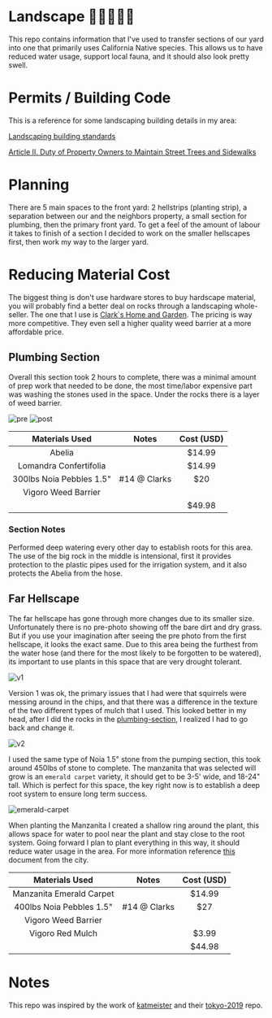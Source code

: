 # Landscape 🌵🌲🌾🌺🌿
This repo contains information that I've used to transfer sections of our yard
into one that primarily uses California Native species. This allows us to have
reduced water usage, support local fauna, and it should also look pretty swell.

# Permits / Building Code
This is a reference for some landscaping building details in my area:

[Landscaping building standards](https://www.fremont.gov/1066/Landscape-Standard-Details)

[Article II. Duty of Property Owners to Maintain Street Trees and Sidewalks](https://www.fremont.gov/faq.aspx?qid=610)

# Planning
There are 5 main spaces to the front yard: 2 hellstrips (planting strip), a 
separation between our and the neighbors property, a small section for plumbing,
then the primary front yard. To get a feel of the amount of labour it takes to 
finish of a section I decided to work on the smaller hellscapes first, then work
my way to the larger yard.

# Reducing Material Cost
The biggest thing is don't use hardware stores to buy hardscape material, you
will probably find a better deal on rocks through a landscaping whole-seller.
The one that I use is [Clark`s Home and Garden](http://clarkshomeandgarden.com/).
The pricing is way more competitive. They even sell a higher quality weed barrier
at a more affordable price. 



## Plumbing Section
 Overall this section took 2 hours to complete, there was a minimal amount of 
 prep work that needed to be done, the most time/labor expensive part was 
 washing the stones used in the space. Under the rocks there is a layer of 
 weed barrier.

![pre](images/plumbing-section/pre.jpg)
![post](images/plumbing-section/post.jpg)

 
|      Materials Used      |    Notes     | Cost (USD) |
| :----------------------: | :----------: | :--------: |
|          Abelia          |              |   $14.99   |
|  Lomandra Confertifolia  |              |   $14.99   |
| 300lbs Noia Pebbles 1.5" | #14 @ Clarks |    $20     |
|   Vigoro Weed Barrier    |              |            |
|                          |              |   $49.98   |


### Section Notes
Performed deep watering every other day to establish roots for this area. The use
of the big rock in the middle is intensional, first it provides protection to the
plastic pipes used for the irrigation system, and it also protects the Abelia from
the hose.

## Far Hellscape
The far hellscape has gone through more changes due to its smaller size. 
Unfortunately there is no pre-photo showing off the bare dirt and dry grass. But
if you use your imagination after seeing the pre photo from the first hellscape,
it looks the exact same. Due to this area being the furthest from the water hose
(and there for the most likely to be forgotten to be watered), its important to
use plants in this space that are very drought tolerant.

![v1](images/far-hellscape/v1.jpg)

Version 1 was ok, the primary issues that I had were that squirrels were messing
around in the chips, and that there was a difference in the texture of the two 
different types of mulch that I used. This looked better in my head, after I did
the rocks in the [plumbing-section](#plumbing-section), I realized I had to go 
back and change it.

![v2](images/far-hellscape/v2.jpg)

I used the same type of Noia 1.5" stone from the pumping section, this took 
around 450lbs of stone to complete. The manzanita that was selected will grow
is an `emerald carpet` variety, it should get to be 3-5' wide, and 18-24" tall.
Which is perfect for this space, the key right now is to establish a deep root 
system to ensure long term success.

![emerald-carpet](images/far-hellscape/shallow-ring.jpg)

When planting the Manzanita I created a shallow ring around the plant, this 
allows space for water to pool near the plant and stay close to the root system.
Going forward I plan to plant everything in this way, it should reduce water 
usage in the area. For more information reference
[this](documents/standard-shrub-planting.PDF) document from the city. 

|      Materials Used      |    Notes     | Cost (USD) |
| :----------------------: | :----------: | :--------: |
| Manzanita Emerald Carpet |              |   $14.99   |
| 400lbs Noia Pebbles 1.5" | #14 @ Clarks |    $27     |
|   Vigoro Weed Barrier    |              |            |
|     Vigoro Red Mulch     |              |   $3.99    |
|                          |              |   $44.98   |


# Notes
This repo was inspired by the work of [katmeister](https://github.com/katmeister)
 and their [tokyo-2019](https://github.com/katmeister/tokyo-2019) repo.